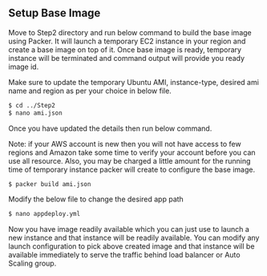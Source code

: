 ## Setup Base Image
Move to Step2 directory and run below command to build the base image using Packer. It will launch a temporary EC2 instance in your region and create a base image on top of it. Once base image is ready, temporary instance will be terminated and command output will provide you ready image id.

Make sure to update the temporary Ubuntu AMI, instance-type, desired ami name and region as per your choice in below file.
```sh
$ cd ../Step2
$ nano ami.json
```
Once you have updated the details then run below command. 

Note: if your AWS account is new then you will not have access to few regions and Amazon take some time to verify your account before you can use all resource. Also, you may be charged a little amount for the running time of temporary instance packer will create to configure the base image.

```sh
$ packer build ami.json
```

Modify the below file to change the desired app path
```sh
$ nano appdeploy.yml
```
Now you have image readily available which you can just use to launch a new instance and that instance will be readily available. You can modify any launch configuration to pick above created image and that instance will be available immediately to serve the traffic behind load balancer or Auto Scaling group.

